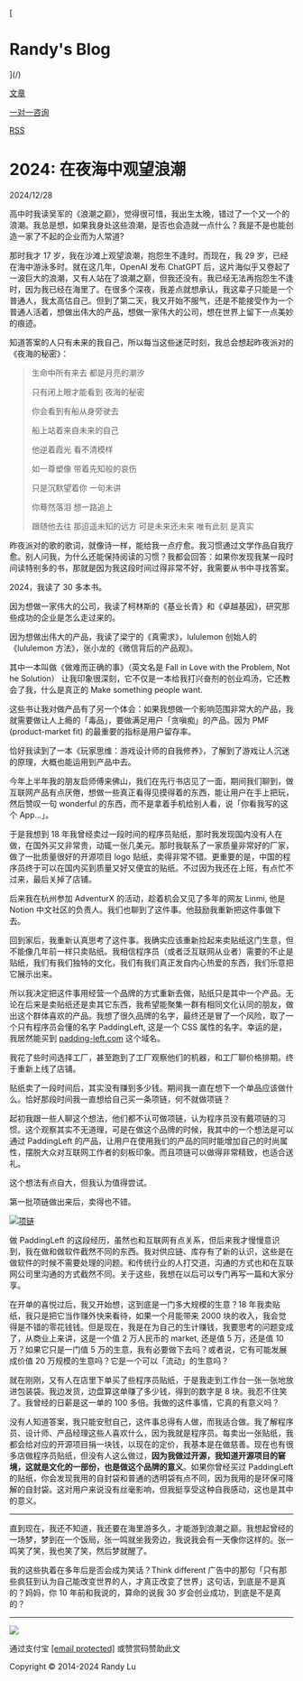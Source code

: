 [

# Randy's Blog

](/)

[文章](/)

[一对一咨询](/consulting)

[RSS](/rss.xml)

# 2024: 在夜海中观望浪潮

2024/12/28

高中时我读吴军的《浪潮之巅》，觉得很可惜，我出生太晚，错过了一个又一个的浪潮。我总是想，如果我身处这些浪潮，是否也会造就一点什么？我是不是也能创造一家了不起的企业而为人常道?

那时我才 17 岁，我在沙滩上观望浪潮，抱怨生不逢时。而现在，我 29 岁，已经在海中游泳多时。就在这几年，OpenAI 发布 ChatGPT 后，这片海似乎又卷起了一波巨大的浪潮，又有人站在了浪潮之巅，但我还没有。我已经无法再抱怨生不逢时，因为我已经在海里了。在很多个深夜，我差点就想承认，我这辈子只能是一个普通人，我太高估自己。但到了第二天，我又开始不服气，还是不能接受作为一个普通人活着，想做出伟大的产品，想做一家伟大的公司，想在世界上留下一点美妙的痕迹。

知道答案的人只有未来的我自己，所以每当这些迷茫时刻，我总会想起昨夜派对的《夜海的秘密》：

> 生命中所有来去 都是月亮的潮汐
> 
> 只有闭上眼才能看到 夜海的秘密
> 
> 你会看到有船从身旁驶去
> 
> 船上站着来自未来的自己
> 
> 他逆着霞光 看不清模样
> 
> 如一尊塑像 带着先知般的哀伤
> 
> 只是沉默望着你 一句未讲
> 
> 你蓦然落泪 想一路追上
> 
> 跟随他去往 那迢遥未知的远方 可是未来还未来 唯有此刻 是真实

昨夜派对的歌的歌词，就像诗一样，能给我一点疗愈。我习惯通过文学作品自我疗愈。别人问我，为什么还能保持阅读的习惯？我都会回答：如果你发现我某一段时间读特别多的书，那就是因为我这段时间过得非常不好，我需要从书中寻找答案。

2024，我读了 30 多本书。

因为想做一家伟大的公司，我读了柯林斯的《基业长青》和《卓越基因》，研究那些成功的企业是怎么走过来的。

因为想做出伟大的产品，我读了梁宁的《真需求》，lululemon 创始人的《lululemon 方法》，张小龙的《微信背后的产品观》。

其中一本叫做《做难而正确的事》（英文名是 Fall in Love with the Problem, Not he Solution） 让我印象很深刻，它不仅是一本给我打兴奋剂的创业鸡汤，它还教会了我，什么是真正的 Make something people want.

这些书让我对做产品有了另一个体会：如果我想做一个影响范围非常大的产品，我就需要做让人上瘾的「毒品」，要做满足用户「贪嗔痴」的产品。因为 PMF (product-market fit) 的最重要的指标是用户留存率。

恰好我读到了一本《玩家思维：游戏设计师的自我修养》，了解到了游戏让人沉迷的原理，大概也能运用到产品中去。

今年上半年我的朋友启师傅来佛山，我们在先行书店见了一面，期间我们聊到，做互联网产品有点厌倦，想做一些真正看得见摸得着的东西，能让用户在手上把玩，然后赞叹一句 wonderful 的东西，而不是拿着手机给别人看，说「你看我写的这个 App…」。

于是我想到 18 年我曾经卖过一段时间的程序员贴纸，那时我发现国内没有人在做，在国外买又非常贵，动辄一张几美元。那时我联系了一家质量非常好的厂家，做了一批质量很好的开源项目 logo 贴纸，卖得非常不错。更重要的是，中国的程序员终于可以在国内买到质量又好又便宜的贴纸。不过因为我还在上班，有点忙不过来，最后关掉了店铺。

后来我在杭州参加 AdventurX 的活动，趁着机会又见了多年的网友 Linmi, 他是 Notion 中文社区的负责人。我们也聊到了这件事。他鼓励我重新把这件事做下去。

回到家后，我重新认真思考了这件事。我确实应该重新捡起来卖贴纸这门生意，但不能像几年前一样只卖贴纸。我相信程序员（或者泛互联网从业者）需要的不止是贴纸，我们有我们独特的文化，我们有我们真正发自内心热爱的东西，我们乐意把它展示出来。

所以我决定把这件事用经营一个品牌的方式重新去做，贴纸只是其中一个产品。无论在后来是卖贴纸还是卖其它东西，我希望能聚集一群有相同文化认同的朋友，做出这个群体喜欢的产品。我想了很久品牌的名字，最终还是冒了一个风险，取了一个只有程序员会懂的名字 PaddingLeft, 这是一个 CSS 属性的名字。幸运的是，我居然能买到 [padding-left.com](https://padding-left.com) 这个域名。

我花了些时间选择工厂，甚至跑到了工厂观察他们的机器，和工厂聊价格排期。终于重新上线了店铺。

贴纸卖了一段时间后，其实没有赚到多少钱。期间我一直在想下一个单品应该做什么。恰好那段时间我一直想给自己买一条项链，何不就做项链？

起初我跟一些人聊这个想法，他们都不认可做项链，认为程序员没有戴项链的习惯。这个观察其实不无道理，可是在做这个品牌的时候，我其中的一个想法是可以通过 PaddingLeft 的产品，让用户在使用我们的产品的同时能增加自己的时尚属性，摆脱大众对互联网工作者的刻板印象。而且项链可以做得非常精致，也适合送礼。

这个想法有点自大，但我认为值得尝试。

第一批项链做出来后，卖得也不错。

[![项链](/imgs/lecklace.png)](https://pdlft.taobao.com)

做 PaddingLeft 的这段经历，虽然也和互联网有点关系，但后来我才慢慢意识到，我在做和做软件截然不同的东西。我对供应链、库存有了新的认识，这些是在做软件的时候不需要处理的问题。和传统行业的人打交道，沟通的方式也和在互联网公司里沟通的方式截然不同。关于这些，我想在以后可以专门再写一篇和大家分享。

在开单的喜悦过后，我又开始想，这到底是一门多大规模的生意？18 年我卖贴纸，我只是把它当作赚外快来看待，如果一个月能带来 2000 块的收入，我会觉得是不错的零花钱钱。但是现在，我是在为自己的生计赚钱，我要思考的问题变成了，从商业上来讲，这是一个值 2 万人民币的 market, 还是值 5 万，还是值 10 万？如果它只是一门值 5 万的生意，我有必要做下去吗？或者说，它有可能发展成价值 20 万规模的生意吗？它是一个可以「流动」的生意吗？

就在刚刚，又有人在店里下单买了些程序员贴纸，于是我走到工作台一张一张地放进包装袋。我边发货，边盘算这单赚了多少钱，得到的数字是 8 块。我忍不住笑了。我曾经的日薪是这一单的 100 多倍。我做的这件事情，它真的有意义吗？

没有人知道答案，我只能安慰自己，这件事总得有人做，而我适合做。我了解程序员、设计师、产品经理这些人喜欢什么，因为我就是程序员。每卖出一张贴纸，我都会给对应的开源项目捐一块钱，以现在的定价，我基本是在做慈善。现在也有很多店做程序员贴纸，但没有人这么做过，**因为我做过开源，我知道开源项目的窘境，这就是文化的一部份，也是做这个品牌的意义**。如果你曾经买过 PaddingLeft 的贴纸，你会发现我用的自封袋和普通的透明袋有点不同，因为我用的是环保可降解的自封袋。这对用户来说没有丝毫影响，但我挺享受这种自我感动，这也是其中的意义。

---

直到现在，我还不知道，我还要在海里游多久，才能游到浪潮之巅。我想起曾经的一场梦，梦到在一个饭局，张一鸣就坐我旁边，我说我会有一天像你这样的。张一鸣笑了笑，我也笑了笑，然后梦就醒了。

我的这些执着在多年后是否会成为笑话？Think different 广告中的那句「只有那些疯狂到认为自己能改变世界的人，才真正改变了世界」这句话，到底是不是真的？妈妈，你 10 年前和我说的，算命的说我 30 岁会创业成功，到底是不是真的？

---

![](https://i.loli.net/2021/10/20/JZ26YwDhmGzUy4u.jpg)

通过支付宝 [\[email protected\]](/cdn-cgi/l/email-protection) 或赞赏码赞助此文

Copyright © 2014-2024 Randy Lu